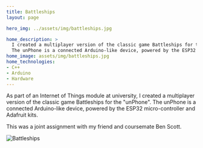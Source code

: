 ```yaml
---
title: Battleships
layout: page

hero_img: ../assets/img/battleships.jpg

home_description: >
  I created a multiplayer version of the classic game Battleships for the "unPhone".
  The unPhone is a connected Arduino-like device, powered by the ESP32 micro-controller and Adafruit kits.
home_image: assets/img/battleships.jpg
home_technologies:
- C++
- Arduino
- Hardware
---
```

As part of an Internet of Things module at university, I created a multiplayer version of the classic game Battleships for the "unPhone". The unPhone is a connected Arduino-like device, powered by the ESP32 micro-controller and Adafruit kits.

This was a joint assignment with my friend and coursemate Ben Scott.

![Battleships](../../assets/img/battleships.jpg)